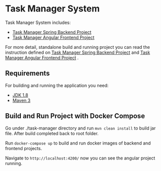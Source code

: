 # Task Manager System
Task Manager System includes:
- [Task Manager Spring Backend Project](https://github.com/azizparmaksiz/task-manager-system/tree/master/task-manager) 
- [Task Manager Angular Frontend Project](https://github.com/azizparmaksiz/task-manager-system/tree/master/task-manager-ui) 

 For more detail, standalone build and running project you can read the instruction defined on 
 [Task Manager Spring Backend Project](https://github.com/azizparmaksiz/task-manager-system/tree/master/task-manager) and 
 [Task Manager Angular Frontend Project](https://github.com/azizparmaksiz/task-manager-system/tree/master/task-manager-ui) .

## Requirements

For building and running the application you need:

- [JDK 1.8](http://www.oracle.com/technetwork/java/javase/downloads/jdk8-downloads-2133151.html)
- [Maven 3](https://maven.apache.org)

## Build and Run Project with Docker Compose

Go under ./task-manager directory and run `mvn clean install` to build jar file.
After build completed back to root folder.

Run `docker-compose up` to build and run docker images of  backend and frontend projects.

Navigate to `http://localhost:4200/` now you can see the angular project running. 

